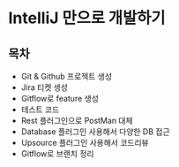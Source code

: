 # IntelliJ 만으로 개발하기

## 목차

* Git & Github 프로젝트 생성
* Jira 티켓 생성
* Gitflow로 feature 생성
* 테스트 코드 
* Rest 플러그인으로 PostMan 대체
* Database 플러그인 사용해서 다양한 DB 접근
* Upsource 플러그인 사용해서 코드리뷰
* Gitflow로 브랜치 정리



